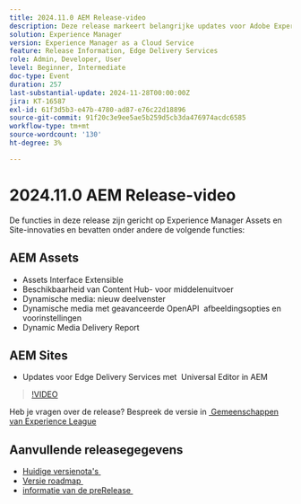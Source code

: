 ```yaml
---
title: 2024.11.0 AEM Release-video
description: Deze release markeert belangrijke updates voor Adobe Experience Manager (AEM) Sites en Assets, waaronder verbeterde uitbreidbaarheid van de interface, nieuwe weergaveopties, geavanceerde afbeeldingsaanpassingen en verbeteringen voor Edge Delivery Services met de Universal Editor in AEM.
solution: Experience Manager
version: Experience Manager as a Cloud Service
feature: Release Information, Edge Delivery Services
role: Admin, Developer, User
level: Beginner, Intermediate
doc-type: Event
duration: 257
last-substantial-update: 2024-11-28T00:00:00Z
jira: KT-16587
exl-id: 61f3d5b3-e47b-4780-ad87-e76c22d18896
source-git-commit: 91f20c3e9ee5ae5b259d5cb3da476974acdc6585
workflow-type: tm+mt
source-wordcount: '130'
ht-degree: 3%

---
```


# 2024.11.0 AEM Release-video

De functies in deze release zijn gericht op Experience Manager Assets en Site-innovaties en bevatten onder andere de volgende functies:

## AEM Assets

* Assets Interface Extensible &#x200B;
* Beschikbaarheid van Content Hub-&#x200B; voor middelenuitvoer
* Dynamische media: nieuw deelvenster &#x200B;
* Dynamische media met geavanceerde OpenAPI &#x200B; afbeeldingsopties en voorinstellingen &#x200B;
* Dynamic Media Delivery Report &#x200B;

## AEM Sites

* Updates voor Edge Delivery Services met &#x200B; Universal Editor in AEM

>[!VIDEO](https://video.tv.adobe.com/v/3440926/?learn=on&enablevpops&captions=dut)

Heb je vragen over de release?  Bespreek de versie in [&#x200B; Gemeenschappen van Experience League &#x200B;](https://adobe.ly/3ZKpM0u)

## Aanvullende releasegegevens

* [&#x200B; Huidige versienota&#39;s &#x200B;](https://experienceleague.adobe.com/docs/experience-manager-cloud-service/content/release-notes/home.html?lang=nl-NL)
* [&#x200B; Versie roadmap &#x200B;](https://experienceleague.adobe.com/docs/experience-manager-release-information/aem-release-updates/update-releases-roadmap.html?lang=nl-NL)
* [&#x200B; informatie van de preRelease &#x200B;](https://experienceleague.adobe.com/docs/experience-manager-cloud-service/content/release-notes/prerelease.html?lang=nl-NL)

